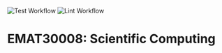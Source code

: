 ![Test Workflow](https://github.com/j-bowhay/Scientific-Computing-emat30008/actions/workflows/test.yml/badge.svg)
![Lint Workflow](https://github.com/j-bowhay/Scientific-Computing-emat30008/actions/workflows/lint.yml/badge.svg)

# EMAT30008: Scientific Computing